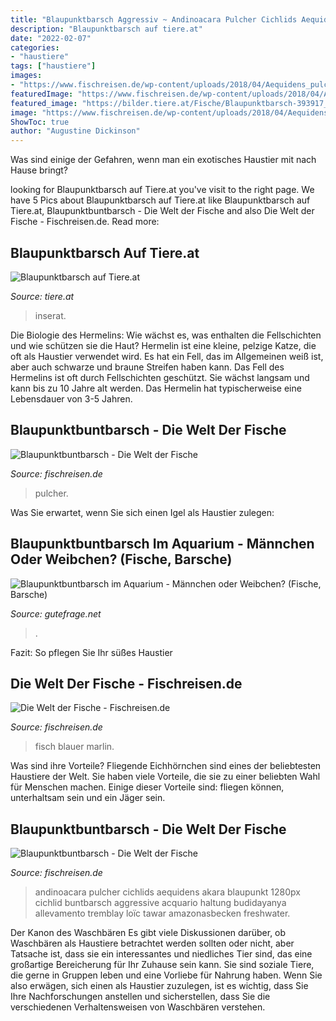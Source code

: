 ```yaml
---
title: "Blaupunktbarsch Aggressiv ~ Andinoacara Pulcher Cichlids Aequidens Akara Blaupunkt 1280px Cichlid Buntbarsch Aggressive Acquario Haltung Budidayanya Allevamento Tremblay Loïc Tawar Amazonasbecken Freshwater"
description: "Blaupunktbarsch auf tiere.at"
date: "2022-02-07"
categories:
- "haustiere"
tags: ["haustiere"]
images:
- "https://www.fischreisen.de/wp-content/uploads/2018/04/Aequidens_pulcher-1024x768.jpg"
featuredImage: "https://www.fischreisen.de/wp-content/uploads/2018/04/Aequidens_pulcher-1024x768.jpg"
featured_image: "https://bilder.tiere.at/Fische/Blaupunktbarsch-393917_1600186362.jpg"
image: "https://www.fischreisen.de/wp-content/uploads/2018/04/Aequidens_pulcher-1024x768.jpg"
ShowToc: true
author: "Augustine Dickinson"
---
```



Was sind einige der Gefahren, wenn man ein exotisches Haustier mit nach Hause bringt?

	

		
looking for Blaupunktbarsch auf Tiere.at you've visit to the right page. We have 5 Pics about Blaupunktbarsch auf Tiere.at like Blaupunktbarsch auf Tiere.at, Blaupunktbuntbarsch - Die Welt der Fische and also Die Welt der Fische - Fischreisen.de. Read more:
		
    
## Blaupunktbarsch Auf Tiere.at

<img loading=lazy src="https://bilder.tiere.at/Fische/Blaupunktbarsch-393917_1600186362.jpg" onerror="this.onerror=null;this.src='https://tse4.mm.bing.net/th?id=OIP.zqa4fozS55ctw-dL6BHUZgAAAA&amp;pid=15.1';" alt="Blaupunktbarsch auf Tiere.at">

_Source: tiere.at_

>inserat. 

	

Die Biologie des Hermelins: Wie wächst es, was enthalten die Fellschichten und wie schützen sie die Haut?
Hermelin ist eine kleine, pelzige Katze, die oft als Haustier verwendet wird. Es hat ein Fell, das im Allgemeinen weiß ist, aber auch schwarze und braune Streifen haben kann. Das Fell des Hermelins ist oft durch Fellschichten geschützt. Sie wächst langsam und kann bis zu 10 Jahre alt werden. Das Hermelin hat typischerweise eine Lebensdauer von 3-5 Jahren.

    
## Blaupunktbuntbarsch - Die Welt Der Fische

<img loading=lazy src="https://www.fischreisen.de/wp-content/uploads/2018/04/Aequidens_pulcher-300x225.jpg" onerror="this.onerror=null;this.src='https://tse3.mm.bing.net/th?id=OIP.PPypuX_iF14mg_XRj59k7QAAAA&amp;pid=15.1';" alt="Blaupunktbuntbarsch - Die Welt der Fische">

_Source: fischreisen.de_

>pulcher. 

	

Was Sie erwartet, wenn Sie sich einen Igel als Haustier zulegen:

    
## Blaupunktbuntbarsch Im Aquarium - Männchen Oder Weibchen? (Fische, Barsche)

<img loading=lazy src="https://images.gutefrage.net/media/fragen-antworten/bilder/234907806/0_original.jpg?v=1484247717000" onerror="this.onerror=null;this.src='https://tse1.mm.bing.net/th?id=OIP.3IyWfE1rmbbQZVP7dKtfkwHaEK&amp;pid=15.1';" alt="Blaupunktbuntbarsch im Aquarium - Männchen oder Weibchen? (Fische, Barsche)">

_Source: gutefrage.net_

>. 

	

Fazit: So pflegen Sie Ihr süßes Haustier

    
## Die Welt Der Fische - Fischreisen.de

<img loading=lazy src="https://www.fischreisen.de/wp-content/uploads/2018/01/on-the-rocks-1256896-710x470.jpg" onerror="this.onerror=null;this.src='https://tse2.mm.bing.net/th?id=OIP.BSUeSY9ZpufTnmggv4iS0wHaE5&amp;pid=15.1';" alt="Die Welt der Fische - Fischreisen.de">

_Source: fischreisen.de_

>fisch blauer marlin. 

	

Was sind ihre Vorteile?
Fliegende Eichhörnchen sind eines der beliebtesten Haustiere der Welt. Sie haben viele Vorteile, die sie zu einer beliebten Wahl für Menschen machen. Einige dieser Vorteile sind: fliegen können, unterhaltsam sein und ein Jäger sein.

    
## Blaupunktbuntbarsch - Die Welt Der Fische

<img loading=lazy src="https://www.fischreisen.de/wp-content/uploads/2018/04/Aequidens_pulcher-1024x768.jpg" onerror="this.onerror=null;this.src='https://tse2.mm.bing.net/th?id=OIP.kt8ttJQEy1YYfKPHDqivkgHaFj&amp;pid=15.1';" alt="Blaupunktbuntbarsch - Die Welt der Fische">

_Source: fischreisen.de_

>andinoacara pulcher cichlids aequidens akara blaupunkt 1280px cichlid buntbarsch aggressive acquario haltung budidayanya allevamento tremblay loïc tawar amazonasbecken freshwater. 

	

Der Kanon des Waschbären
Es gibt viele Diskussionen darüber, ob Waschbären als Haustiere betrachtet werden sollten oder nicht, aber Tatsache ist, dass sie ein interessantes und niedliches Tier sind, das eine großartige Bereicherung für Ihr Zuhause sein kann. Sie sind soziale Tiere, die gerne in Gruppen leben und eine Vorliebe für Nahrung haben. Wenn Sie also erwägen, sich einen als Haustier zuzulegen, ist es wichtig, dass Sie Ihre Nachforschungen anstellen und sicherstellen, dass Sie die verschiedenen Verhaltensweisen von Waschbären verstehen.

